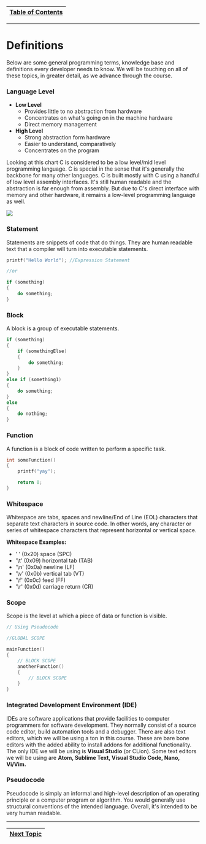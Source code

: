 |[Table of Contents](/00-Table-of-Contents.md)|
|---|

---

# Definitions

Below are some general programming terms, knowledge base and definitions every developer needs to know. We will be touching on all of these topics, in greater detail, as we advance through the course. 

### Language Level

* **Low Level**
  * Provides little to no abstraction from hardware
  * Concentrates on what's going on in the machine hardware
  * Direct memory management
* **High Level**
  * Strong abstraction form hardware
  * Easier to understand, comparatively
  * Concentrates on the program

Looking at this chart C is considered to be a low level/mid level programming language. C is special in the sense that it's generally the backbone for many other languages. C is built mostly with C using a handful of low level assembly interfaces. It's still human readable and the abstraction is far enough from assembly. But due to C's direct interface with memory and other hardware, it remains a low-level programming language as well. 

![](/assets/image2.png)

### Statement

Statements are snippets of code that do things. They are human readable text that a compiler will turn into executable statements.

```c
printf("Hello World"); //Expression Statement

//or

if (something)
{
    do something;
}
```

### Block

A block is a group of executable statements.

```c
if (something)
{
    if (somethingElse)
    {
        do something;
    }
}
else if (something1)
{
    do something;
}
else
{
    do nothing;
}
```

### Function

A function is a block of code written to perform a specific task.

```c
int someFunction()
{
    printf("yay");

    return 0;
}
```

### Whitespace

Whitespace are tabs, spaces and newline/End of Line \(EOL\) characters that separate text characters in source code. In other words, any character or series of whitespace characters that represent horizontal or vertical space.

**Whitespace Examples:**

* ' ' \(0x20\) space \(SPC\)
* '\t' \(0x09\) horizontal tab \(TAB\)
* '\n' \(0x0a\) newline \(LF\)
* '\v' \(0x0b\) vertical tab \(VT\)
* '\f' \(0x0c\) feed \(FF\)
* '\r' \(0x0d\) carriage return \(CR\)

### Scope

Scope is the level at which a piece of data or function is visible.

```c
// Using Pseudocode

//GLOBAL SCOPE

mainFunction()
{
    // BLOCK SCOPE
    anotherFunction()
    {
        // BLOCK SCOPE
    }
}
```

### Integrated Development Environment \(IDE\)

IDEs are software applications that provide facilities to computer programmers for software development. They normally consist of a source code editor, build automation tools and a debugger. There are also text editors, which we will be using a ton in this course. These are bare bone editors with the added ability to install addons for additional functionality. The only IDE we will be using is **Visual Studio** (or CLion). Some text editors we will be using are **Atom, Sublime Text, Visual Studio Code, Nano, Vi/Vim.**

### Pseudocode

Pseudocode is simply an informal and high-level description of an operating principle or a computer program or algorithm. You would generally use structural conventions of the intended language. Overall, it's intended to be very human readable.


---

|[Next Topic](/01_Introduction/02_C-language-features.md)|
|---|
